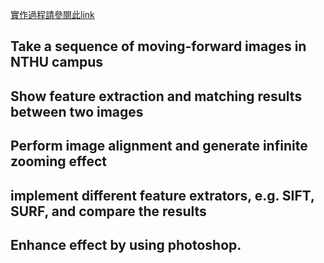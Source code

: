 [實作過程請參閱此link ](https://colab.research.google.com/drive/1sn6nira08AclU3xzaY3CkKlx9yZMHLAt#scrollTo=R8teSbWVkDZ5)

## Take a sequence of moving-forward images in NTHU campus

## Show feature extraction and matching results between two images

## Perform image alignment and generate infinite zooming effect

## implement different feature extrators, e.g. SIFT, SURF, and compare the results

## Enhance effect by using photoshop. 
